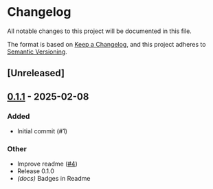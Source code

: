 # Changelog

All notable changes to this project will be documented in this file.

The format is based on [Keep a Changelog](https://keepachangelog.com/en/1.0.0/),
and this project adheres to [Semantic Versioning](https://semver.org/spec/v2.0.0.html).

## [Unreleased]

## [0.1.1](https://github.com/vakamo-labs/limes-rs/compare/limes-v0.1.0...limes-v0.1.1) - 2025-02-08

### Added

- Initial commit (#1)

### Other

- Improve readme ([#4](https://github.com/vakamo-labs/limes-rs/pull/4))
- Release 0.1.0
- *(docs)* Badges in Readme

